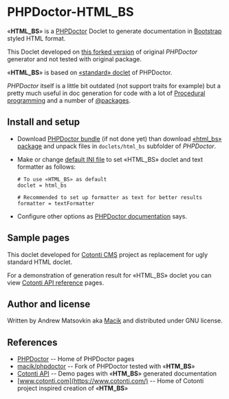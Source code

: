 # PHPDoctor-HTML_BS

«**HTML_BS**» is a [PHPDoctor](https://github.com/peej/phpdoctor) Doclet to generate documentation in [Bootstrap](http://getbootstrap.com/) styled HTML format.

This Doclet developed on [this forked version](https://github.com/macik/phpdoctor) of original *PHPDoctor* generator and not tested with original package.

«**HTML_BS**» is based on [«standard» doclet](https://github.com/macik/phpdoctor/tree/master/doclets/standard) of PHPDoctor.

*PHPDoctor* itself is a little bit outdated (not support traits for example) but a pretty much useful in doc generation for code with a lot of [Procedural programming](https://en.wikipedia.org/wiki/Procedural_programming) and a number of [@packages](https://manual.phpdoc.org/HTMLSmartyConverter/HandS/phpDocumentor/tutorial_tags.package.pkg.html).

## Install and setup

 * Download [PHPDoctor bundle](https://github.com/macik/phpdoctor/archive/master.zip) (if not done yet) than download [«html_bs» package](https://github.com/macik/phpdoctor-html_bs/archive/master.zip) and unpack files in `doclets/html_bs` subfolder of *PHPDoctor*.
 * Make or change [default INI file](https://github.com/macik/phpdoctor/blob/master/examples/phpdoctor.ini) to set «HTML_BS» doclet and text formatter as follows:

	```
	# To use «HTML_BS» as default
	doclet = html_bs

	# Recommended to set up formatter as text for better results
	formatter = textFormatter

	```

 * Configure other options as [PHPDoctor documentation](https://github.com/peej/phpdoctor#configuration) says.

## Sample pages

This doclet developed for [Cotonti CMS](https://www.cotonti.com/) project as replacement for ugly standard HTML doclet.

For a demonstration of generation result for «HTML_BS» doclet you can view [Cotonti API reference](https://www.cotonti.com/reference/) pages.

## Author and license

Written by Andrew Matsovkin aka [Macik](https://github.com/macik) and distributed under GNU license.

## References

* [PHPDoctor](http://www.peej.co.uk/phpdoctor/) -- Home of PHPDoctor pages
* [macik/phpdoctor](https://github.com/macik/phpdoctor) -- Fork of PHPDoctor tested with «**HTM_BS**»
* [Cotonti API](https://www.cotonti.com/reference/) -- Demo pages with «**HTM_BS**» generated documentation
* [www.cotonti.com](https://www.cotonti.com/) -- Home of Cotonti project inspired creation of «**HTM_BS**»
